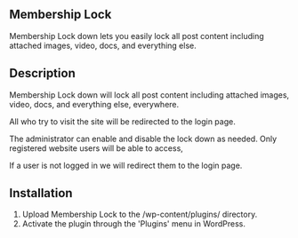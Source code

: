 ## Membership Lock 

Membership Lock down lets you easily lock all post content including attached images, video, docs, and everything else.


## Description

Membership Lock down will lock all post content including attached images, video, docs, and everything else, everywhere.

All who try to visit the site will be redirected to the login page.

The administrator can enable and disable the lock down as needed.
Only registered website users will be able to access,

If a user is not logged in we will redirect them to the login page.

## Installation

1. Upload Membership Lock to the /wp-content/plugins/ directory.
2. Activate the plugin through the \'Plugins\' menu in WordPress.


